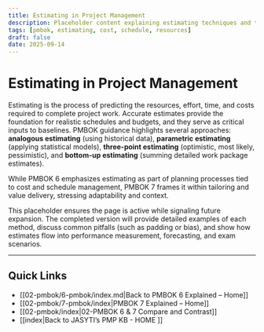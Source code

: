 ```yaml
---
title: Estimating in Project Management
description: Placeholder content explaining estimating techniques and their role in projects
tags: [pmbok, estimating, cost, schedule, resources]
draft: false
date: 2025-09-14
---
```


# Estimating in Project Management

Estimating is the process of predicting the resources, effort, time, and costs required to complete project work. Accurate estimates provide the foundation for realistic schedules and budgets, and they serve as critical inputs to baselines. PMBOK guidance highlights several approaches: **analogous estimating** (using historical data), **parametric estimating** (applying statistical models), **three-point estimating** (optimistic, most likely, pessimistic), and **bottom-up estimating** (summing detailed work package estimates).  

While PMBOK 6 emphasizes estimating as part of planning processes tied to cost and schedule management, PMBOK 7 frames it within tailoring and value delivery, stressing adaptability and context.  

This placeholder ensures the page is active while signaling future expansion. The completed version will provide detailed examples of each method, discuss common pitfalls (such as padding or bias), and show how estimates flow into performance measurement, forecasting, and exam scenarios.

---
## Quick Links
- [[02-pmbok/6-pmbok/index.md|Back to PMBOK 6 Explained – Home]]
- [[02-pmbok/7-pmbok/index|PMBOK 7 Explained – Home]]
- [[02-pmbok/index|02-PMBOK 6 & 7 Compare and Contrast]]
- [[index|Back to JASYTI’s PMP KB - HOME ]]